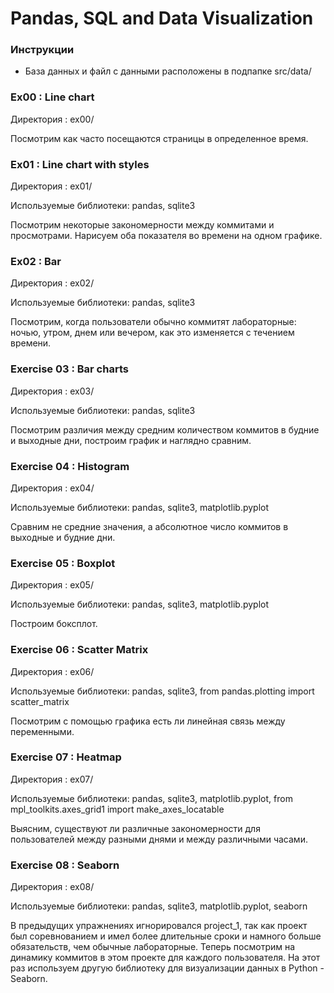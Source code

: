 # Pandas, SQL and Data Visualization


### Инструкции

* База данных и файл с данными расположены в подпапке src/data/

### Ex00 : Line chart

Директория : ex00/

Посмотрим как часто посещаются страницы в определенное время.


### Ex01 : Line chart with styles

Директория : ex01/

Используемые библиотеки: pandas, sqlite3

Посмотрим некоторые закономерности между коммитами и просмотрами. Нарисуем оба показателя во времени на одном графике.


### Ex02 : Bar

Директория : ex02/

Используемые библиотеки: pandas, sqlite3

Посмотрим, когда пользователи обычно коммитят лабораторные: ночью, утром, днем или вечером, как это изменяется с течением времени.


### Exercise 03 : Bar charts

Директория : ex03/

Используемые библиотеки: pandas, sqlite3

Посмотрим различия между средним количеством коммитов в будние и выходные дни, построим график и наглядно сравним.


### Exercise 04 : Histogram

Директория : ex04/

Используемые библиотеки: pandas, sqlite3, matplotlib.pyplot

Сравним не средние значения, а абсолютное число коммитов в выходные и будние дни.


### Exercise 05 : Boxplot

Директория : ex05/

Используемые библиотеки: pandas, sqlite3, matplotlib.pyplot

Построим боксплот.

### Exercise 06 : Scatter Matrix

Директория : ex06/

Используемые библиотеки: pandas, sqlite3, from pandas.plotting import scatter_matrix

Посмотрим с помощью графика есть ли линейная связь между переменными. 

### Exercise 07 : Heatmap

Директория : ex07/

Используемые библиотеки: pandas, sqlite3, matplotlib.pyplot, from mpl_toolkits.axes_grid1 import make_axes_locatable

Выясним, существуют ли различные закономерности для пользователей между разными днями и между различными часами.

### Exercise 08 : Seaborn

Директория : ex08/

Используемые библиотеки: pandas, sqlite3, matplotlib.pyplot, seaborn

В предыдущих упражнениях игнорировался project_1, так как проект был соревнованием и имел более длительные сроки и намного больше обязательств, чем обычные лабораторные. Теперь посмотрим на динамику коммитов в этом проекте для каждого пользователя. На этот раз используем другую библиотеку для визуализации данных в Python - Seaborn.

